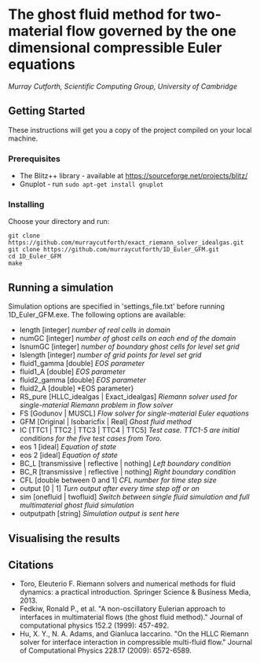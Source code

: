 # The ghost fluid method for two-material flow governed by the one dimensional compressible Euler equations

*Murray Cutforth, Scientific Computing Group, University of Cambridge*



## Getting Started

These instructions will get you a copy of the project compiled on your local machine.

### Prerequisites

* The Blitz++ library - available at https://sourceforge.net/projects/blitz/
* Gnuplot - run `sudo apt-get install gnuplot`

### Installing

Choose your directory and run:

  `git clone https://github.com/murraycutforth/exact_riemann_solver_idealgas.git`  
  `git clone https://github.com/murraycutforth/1D_Euler_GFM.git`  
  `cd 1D_Euler_GFM`  
  `make`  

## Running a simulation

Simulation options are specified in 'settings_file.txt' before running 1D_Euler_GFM.exe. The following
options are available:

* length [integer] *number of real cells in domain*
* numGC [integer] *number of ghost cells on each end of the domain*
* lsnumGC [integer] *number of boundary ghost cells for level set grid*
* lslength [integer] *number of grid points for level set grid*
* fluid1_gamma [double] *EOS parameter*
* fluid1_A [double] *EOS parameter*
* fluid2_gamma [double] *EOS parameter*
* fluid2_A [double] *EOS parameter}
* RS_pure [HLLC_idealgas | Exact_idealgas] *Riemann solver used for single-material Riemann problem in flow solver*
* FS [Godunov | MUSCL] *Flow solver for single-material Euler equations*
* GFM [Original | Isobaricfix | Real] *Ghost fluid method*
* IC [TTC1 | TTC2 | TTC3 | TTC4 | TTC5] *Test case. TTC1-5 are initial conditions for the five test cases from Toro.*
* eos 1 [ideal] *Equation of state*
* eos 2 [ideal] *Equation of state*
* BC_L [transmissive | reflective | nothing] *Left boundary condition*
* BC_R [transmissive | reflective | nothing] *Right boundary condition*
* CFL [double between 0 and 1] *CFL number for time step size*
* output [0 | 1] *Turn output after every time step off or on*
* sim [onefluid | twofluid] *Switch between single fluid simulation and full multimaterial ghost fluid simulation*
* outputpath [string] *Simulation output is sent here*

## Visualising the results

## Citations

* Toro, Eleuterio F. Riemann solvers and numerical methods for fluid dynamics: a practical introduction. Springer Science & Business Media, 2013.
* Fedkiw, Ronald P., et al. "A non-oscillatory Eulerian approach to interfaces in multimaterial flows (the ghost fluid method)." Journal of computational physics 152.2 (1999): 457-492.
* Hu, X. Y., N. A. Adams, and Gianluca Iaccarino. "On the HLLC Riemann solver for interface interaction in compressible multi-fluid flow." Journal of Computational Physics 228.17 (2009): 6572-6589.

